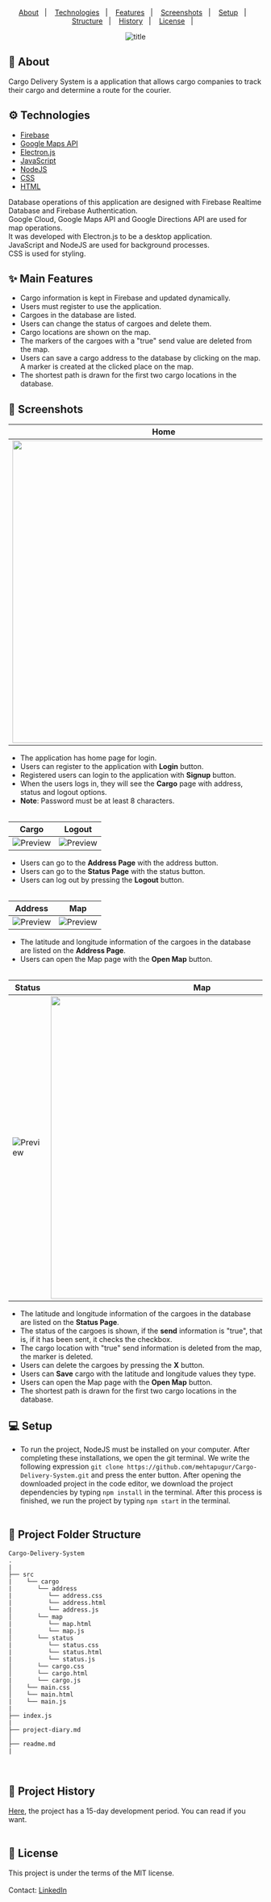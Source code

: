 <p align="center">
  <a href="#calling-about">About</a>&nbsp;&nbsp;&nbsp;|&nbsp;&nbsp;&nbsp;
  <a href="#gear-technologies">Technologies</a>&nbsp;&nbsp;&nbsp;|&nbsp;&nbsp;&nbsp;
  <a href="#sparkles-main-features">Features</a>&nbsp;&nbsp;&nbsp;|&nbsp;&nbsp;&nbsp;
  <a href="#camera_flash-screenshots">Screenshots</a>&nbsp;&nbsp;&nbsp;|&nbsp;&nbsp;&nbsp;
  <a href="#computer-setup">Setup</a>&nbsp;&nbsp;&nbsp;|&nbsp;&nbsp;&nbsp
  <a href="#file_folder-project">Structure</a>&nbsp;&nbsp;&nbsp;|&nbsp;&nbsp;&nbsp
  <a href="#rocket-project">History</a>&nbsp;&nbsp;&nbsp;|&nbsp;&nbsp;&nbsp
  <a href="#memo-license">License</a>&nbsp;&nbsp;&nbsp;|&nbsp;&nbsp;&nbsp
</p>

<div align="center">
  <img src="https://user-images.githubusercontent.com/24686636/139897266-b63db28f-0d24-49cd-803e-bedbcf3923bd.png" alt="title" />
</div>

## :calling: About
Cargo Delivery System is a application that allows cargo companies to track their cargo and determine a route for the courier.

## :gear: Technologies

- [Firebase](https://github.com/firebase/firebase-ios-sdk)
- [Google Maps API](https://developers.google.com/maps)
- [Electron.js](https://www.electronjs.org/)
- [JavaScript](https://www.javascript.com/)
- [NodeJS](https://nodejs.org/en/)
- [CSS](https://www.w3schools.com/css/)
- [HTML](https://www.w3schools.com/html/)

Database operations of this application are designed with Firebase Realtime Database and Firebase Authentication.<br/>
Google Cloud, Google Maps API and Google Directions API are used for map operations.<br/>
It was developed with Electron.js to be a desktop application. <br/>
JavaScript and NodeJS are used for background processes.<br/>
CSS is used for styling.
<br/>

## :sparkles: Main Features

  - Cargo information is kept in Firebase and updated dynamically.
  - Users must register to use the application.
  - Cargoes in the database are listed.
  - Users can change the status of cargoes and delete them.
  - Cargo locations are shown on the map.
  - The markers of the cargoes with a "true" send value are deleted from the map.
  - Users can save a cargo address to the database by clicking on the map. A marker is created at the clicked place on the map.
  - The shortest path is drawn for the first two cargo locations in the database.

## :camera_flash: Screenshots

| Home | 
| --- | 
| <img src="https://user-images.githubusercontent.com/24686636/139913804-64b32830-c50c-4efb-928f-6ba8e8c8e1b3.png" width="600px"> |

  - The application has home page for login.
  - Users can register to the application with **Login** button.
  - Registered users can login to the application with **Signup** button.
  - When the users logs in, they will see the **Cargo** page with address, status and logout options.
  - **Note**: Password must be at least 8 characters.<br/><br/>

| Cargo | Logout | 
| --- | --- | 
| ![Preview](https://user-images.githubusercontent.com/24686636/139920166-1bac2ecd-4526-49e8-a8d6-3d74a50a01bc.png) | ![Preview](https://media.giphy.com/media/0BdQhGuevErtCfVVJ3/giphy.gif) |

  - Users can go to the **Address Page** with the address button.
  - Users can go to the **Status Page** with the status button.
  - Users can log out by pressing the **Logout** button.<br/><br/>

| Address | Map | 
| --- | --- | 
| ![Preview](https://user-images.githubusercontent.com/24686636/139924222-8ce09c47-771f-442b-9c70-ecdbd9ecca48.png) | ![Preview](https://media.giphy.com/media/TuFP8wtAsy8qo4YoKN/giphy.gif) |

  - The latitude and longitude information of the cargoes in the database are listed on the **Address Page**.
  - Users can open the Map page with the **Open Map** button.<br/><br/>

| Status | Map | 
| --- | --- | 
| ![Preview](https://user-images.githubusercontent.com/24686636/139925533-34187488-d284-47bb-9120-e8e6de5fcd51.png) | <img src="https://media.giphy.com/media/1J0KMKTZJiy94kiR2d/giphy.gif" width="600px"> |

  - The latitude and longitude information of the cargoes in the database are listed on the **Status Page**.
  - The status of the cargoes is shown, if the **send** information is "true", that is, if it has been sent, it checks the checkbox.
  - The cargo location with "true" send information is deleted from the map, the marker is deleted.
  - Users can delete the cargoes by pressing the **X** button.
  - Users can **Save** cargo with the latitude and longitude values they type.
  - Users can open the Map page with the **Open Map** button.
  - The shortest path is drawn for the first two cargo locations in the database.<br/>

## :computer: Setup
  
  - To run the project, NodeJS must be installed on your computer. After completing these installations, we open the git terminal. We write the following expression ``git clone https://github.com/mehtapugur/Cargo-Delivery-System.git`` and press the enter button. After opening the downloaded project in the code editor, we download the project dependencies by typing ``npm install`` in the terminal. After this process is finished, we run the project by typing ``npm start`` in the terminal. <br/><br/>
   
## :file_folder: Project Folder Structure
    
    Cargo-Delivery-System
    .
    |
    ├── src
    |    └── cargo
    |       └── address
    |          └── address.css
    |          └── address.html
    |          └── address.js
    │       └── map
    |          └── map.html
    |          └── map.js
    │       └── status  
    |          └── status.css
    |          └── status.html
    |          └── status.js
    │       └── cargo.css     
    │       └── cargo.html
    |       └── cargo.js
    │    └── main.css 
    │    └── main.html
    |    └── main.js
    |
    ├── index.js
    |
    ├── project-diary.md
    │                 
    ├── readme.md    
    |
<br/>

## :rocket: Project History

<a href="https://github.com/mehtapugur/Cargo-Delivery-System/blob/main/project-diary.md">Here<a/>, the project has a 15-day development period. You can read if you want.<br/><br/>

## :memo: License
This project is under the terms of the MIT license.
<br/>
<br/>
Contact: [LinkedIn](https://www.linkedin.com/in/mehtapugur)
